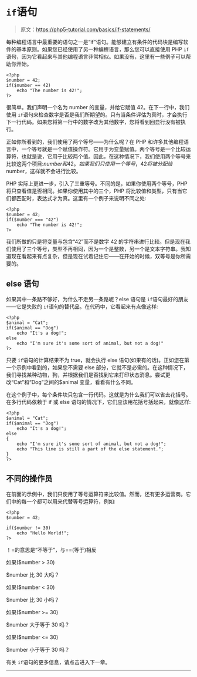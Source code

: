 # `if`语句

> 原文：<https://php5-tutorial.com/basics/if-statements/>

每种编程语言中最重要的语句之一是“if”语句。能够建立有条件的代码块是编写软件的基本原则。如果您已经使用了另一种编程语言，那么您可以直接使用 PHP `if`语句，因为它看起来与其他编程语言非常相似。如果没有，这里有一些例子可以帮助你开始。

```
<?php
$number = 42;
if($number == 42)
    echo "The number is 42!";
?> 
```

很简单。我们声明一个名为 number 的变量，并给它赋值 42。在下一行中，我们使用 `if`语句来检查数字是否是我们所期望的。只有当条件评估为真时，才会执行下一行代码。如果您将第一行中的数字改为其他数字，您将看到回显行没有被执行。

正如你所看到的，我们使用了两个等号——为什么呢？在 PHP 和许多其他编程语言中，一个等号就是一个赋值操作符。它用于为变量赋值。两个等号是一个比较运算符，也就是说，它用于比较两个值。因此，在这种情况下，我们使用两个等号来比较这两个项目:$number 和 42。如果我们只使用一个等号，42 将被分配给$number，这样就不会进行比较。

PHP 实际上更进一步，引入了三重等号。不同的是，如果你使用两个等号，PHP 将只查看值是否相同。如果你使用其中的三个，PHP 将比较值和类型，只有当它们都匹配时，表达式才为真。这里有一个例子来说明不同之处:

```
<?php
$number = 42;
if($number === "42")
    echo "The number is 42!";
?>
```

<input type="hidden" name="IL_IN_ARTICLE">

我们所做的只是将变量与包含“42”而不是数字 42 的字符串进行比较。但是现在我们使用了三个等号，类型不再相同，因为一个是整数，另一个是文本字符串。我知道现在看起来有点复杂，但是现在试着记住它——在开始的时候，双等号是你所需要的。

## else 语句

如果其中一条路不够好，为什么不走另一条路呢？else 语句是 `if`语句最好的朋友——它是失败的 `if`语句的替代品。在代码中，它看起来有点像这样:

```
<?php
$animal = "Cat";
if($animal == "Dog")
    echo "It's a dog!";
else
    echo "I'm sure it's some sort of animal, but not a dog!"
?>
```

只要 `if`语句的计算结果不为 true，就会执行 else 语句(如果有的话)。正如您在第一个示例中看到的，如果您不需要 else 部分，它就不是必需的。在这种情况下，我们寻找某种动物，狗，并根据我们是否找到它来打印状态消息。尝试更改“Cat”和“Dog”之间的$animal 变量，看看有什么不同。

在这个例子中，每个条件块只包含一行代码。这就是为什么我们可以省去花括号。在多行代码依赖于 if 或 else 语句的情况下，它们应该用花括号括起来，就像这样:

```
<?php
$animal = "Cat";
if($animal == "Dog")
    echo "It's a dog!";
else
{
    echo "I'm sure it's some sort of animal, but not a dog!";
    echo "This line is still a part of the else statement.";
}
?>
```

## 不同的操作员

在前面的示例中，我们只使用了等号运算符来比较值。然而，还有更多运营商。它们中的每一个都可以用来代替等号运算符，例如:

```
<?php
$number = 42;

if($number != 30)
    echo "Hello World!";
?>
```

！=的意思是“不等于”，与==(等于)相反

如果($number > 30)

$number 比 30 大吗？

如果($number < 30)

$number 比 30 小吗？

如果($number >= 30)

$number 大于等于 30 吗？

如果($number <= 30)

$number 小于等于 30 吗？

有关 `if`语句的更多信息，请点击进入下一章。

* * *